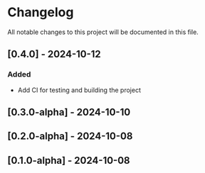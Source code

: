 # Changelog

All notable changes to this project will be documented in this file.

## [0.4.0] - 2024-10-12
### Added
- Add CI for testing and building the project

## [0.3.0-alpha] - 2024-10-10

## [0.2.0-alpha] - 2024-10-08

## [0.1.0-alpha] - 2024-10-08